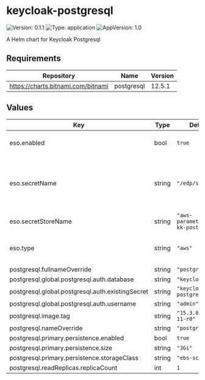 # keycloak-postgresql

![Version: 0.1.1](https://img.shields.io/badge/Version-0.1.1-informational?style=flat-square) ![Type: application](https://img.shields.io/badge/Type-application-informational?style=flat-square) ![AppVersion: 1.0](https://img.shields.io/badge/AppVersion-1.0-informational?style=flat-square)

A Helm chart for Keycloak Postgresql

## Requirements

| Repository | Name | Version |
|------------|------|---------|
| https://charts.bitnami.com/bitnami | postgresql | 12.5.1 |

## Values

| Key | Type | Default | Description |
|-----|------|---------|-------------|
| eso.enabled | bool | `true` | Install components of the ESO. |
| eso.secretName | string | `"/edp/system2"` | Value name in AWS ParameterStore, AWS SecretsManager or GCP Secret Manager. |
| eso.secretStoreName | string | `"aws-parameterstore-kk-postgress"` | Defines Secret Store name. |
| eso.type | string | `"aws"` | Defines provider type. One of `aws` or `gcpsm`. |
| postgresql.fullnameOverride | string | `"postgresql"` |  |
| postgresql.global.postgresql.auth.database | string | `"keycloak"` |  |
| postgresql.global.postgresql.auth.existingSecret | string | `"keycloak-postgresql"` |  |
| postgresql.global.postgresql.auth.username | string | `"admin"` |  |
| postgresql.image.tag | string | `"15.3.0-debian-11-r0"` |  |
| postgresql.nameOverride | string | `"postgresql"` |  |
| postgresql.primary.persistence.enabled | bool | `true` |  |
| postgresql.primary.persistence.size | string | `"3Gi"` |  |
| postgresql.primary.persistence.storageClass | string | `"ebs-sc"` |  |
| postgresql.readReplicas.replicaCount | int | `1` |  |

